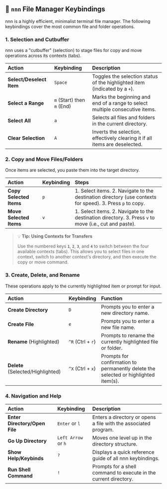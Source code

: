 ## 📁 `nnn` File Manager Keybindings

nnn is a highly efficient, minimalist terminal file manager. The following keybindings cover the most common file and folder operations.

### 1. Selection and Cutbuffer

nnn uses a "cutbuffer" (selection) to stage files for copy and move operations across its contexts (tabs).

| Action | Keybinding | Description |
| :--- | :--- | :--- |
| **Select/Deselect Item** | `Space` | Toggles the selection status of the highlighted item (indicated by a `+`). |
| **Select a Range** | `m` (Start) then `m` (End) | Marks the beginning and end of a range to select multiple consecutive items. |
| **Select All** | `a` | Selects all files and folders in the current directory. |
| **Clear Selection** | `A` | Inverts the selection, effectively clearing it if all items are deselected. |

### 2. Copy and Move Files/Folders

Once items are selected, you paste them into the target directory.

| Action | Keybinding | Steps |
| :--- | :--- | :--- |
| **Copy Selected Items** | `p` | 1. Select items. 2. Navigate to the destination directory (use contexts for speed). 3. Press `p` to copy. |
| **Move Selected Items** | `v` | 1. Select items. 2. Navigate to the destination directory. 3. Press `v` to move (i.e., cut and paste). |

> 💡 **Tip: Using Contexts for Transfers**
>
> Use the numbered keys **`1`**, **`2`**, **`3`**, and **`4`** to switch between the four available contexts (tabs). This allows you to select files in one context, switch to another context's directory, and then execute the copy or move command.

### 3. Create, Delete, and Rename

These operations apply to the currently highlighted item or prompt for input.

| Action | Keybinding | Function |
| :--- | :--- | :--- |
| **Create Directory** | `D` | Prompts you to enter a new directory name. |
| **Create File** | `e` | Prompts you to enter a new file name. |
| **Rename** (Highlighted) | `^R` (Ctrl + `r`) | Prompts to rename the currently highlighted file or folder. |
| **Delete** (Selected/Highlighted) | `^X` (Ctrl + `x`) | Prompts for confirmation to permanently delete the selected or highlighted item(s). |

### 4. Navigation and Help

| Action | Keybinding | Description |
| :--- | :--- | :--- |
| **Enter Directory/Open File** | `Enter` or `l` | Enters a directory or opens a file with the associated program. |
| **Go Up Directory** | `Left Arrow` or `h` | Moves one level up in the directory structure. |
| **Show Help/Keybinds** | `?` | Displays a quick reference guide of all nnn keybindings. |
| **Run Shell Command** | `!` | Prompts for a shell command to execute in the current directory. |
